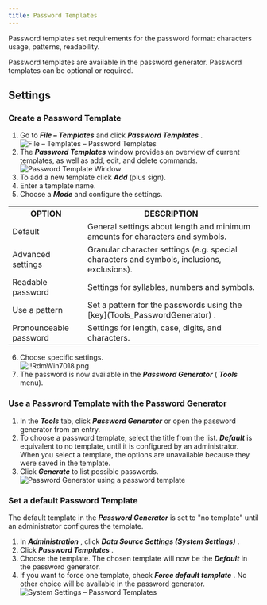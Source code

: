 ```yaml
---
title: Password Templates
---
```

Password templates set requirements for the password format: characters usage, patterns, readability.  

Password templates are available in the password generator. Password templates can be optional or required. 

## Settings 

### Create a Password Template 

1. Go to ***File – Templates*** and click ***Password Templates*** .  
![File – Templates – Password Templates](/img/en/rdm/windows/RdmWin7016.png) 
1. The ***&#32;*** ***Password Templates*** window provides an overview of current templates, as well as add, edit, and delete commands.  
![Password Template Window](/img/en/rdm/windows/RdmWin7017.png) 
1. To add a new template click ***Add*** (plus sign). 
1. Enter a template name. 
1. Choose a ***&#32;*** ***Mode*** and configure the settings. 

<table>
	<tr>
		<th>
OPTION 
		</th>
		<th>
DESCRIPTION 
		</th>
	</tr>
	<tr>
		<td>
Default 
		</td>
		<td>
General settings about length and minimum amounts for characters and symbols. 
		</td>
	</tr>
	<tr>
		<td>
Advanced settings 
		</td>
		<td>
Granular character settings (e.g. special characters and symbols, inclusions, exclusions). 
		</td>
	</tr>
	<tr>
		<td>
Readable password 
		</td>
		<td>
Settings for syllables, numbers and symbols. 
		</td>
	</tr>
	<tr>
		<td>
Use a pattern 
		</td>
		<td>
Set a pattern for the passwords using the [key](Tools_PasswordGenerator) . 
		</td>
	</tr>
	<tr>
		<td>
Pronounceable password 
		</td>
		<td>
Settings for length, case, digits, and characters. 
		</td>
	</tr>
</table>

6. Choose specific settings.  
![!!RdmWin7018.png](/img/en/rdm/windows/RdmWin7018.png) 
1. The password is now available in the ***Password Generator*** ( ***Tools*** menu). 

### Use a Password Template with the Password Generator 

1. In the ***Tools*** tab, click ***&#32;*** ***Password Generator*** or open the password generator from an entry. 
1. To choose a password template, select the title from the list. ***Default*** is equivalent to no template, until it is configured by an administrator. When you select a template, the options are unavailable because they were saved in the template. 
1. Click ***Generate*** to list possible passwords.  
![Password Generator using a password template](/img/en/rdm/windows/RdmWin7019.png) 

### Set a default Password Template 

The default template in the ***Password Generator*** is set to &quot;no template&quot; until an administrator configures the template.  

1. In ***Administration*** , click ***&#32;*** ***Data Source Settings (System Settings)*** . 
1. Click ***&#32;*** ***Password Templates*** . 
1. Choose the template. The chosen template will now be the ***&#32;*** ***Default*** in the password generator. 
1. If you want to force one template, check ***Force default template*** . No other choice will be available in the password generator. 
![System Settings – Password Templates](/img/en/rdm/windows/RdmWin7020.png) 
